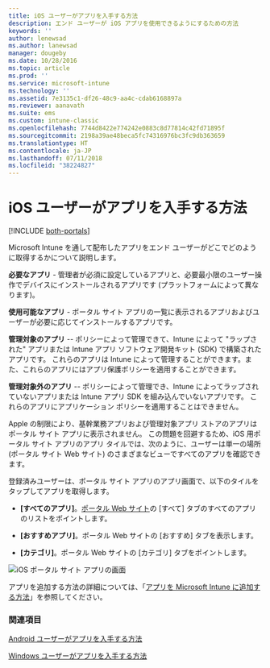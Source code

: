 ```yaml
---
title: iOS ユーザーがアプリを入手する方法
description: エンド ユーザーが iOS アプリを使用できるようにするための方法
keywords: ''
author: lenewsad
ms.author: lanewsad
manager: dougeby
ms.date: 10/28/2016
ms.topic: article
ms.prod: ''
ms.service: microsoft-intune
ms.technology: ''
ms.assetid: 7e3135c1-df26-48c9-aa4c-cdab6168897a
ms.reviewer: aanavath
ms.suite: ems
ms.custom: intune-classic
ms.openlocfilehash: 7744d8422e774242e0883c8d77814c42fd71895f
ms.sourcegitcommit: 2198a39ae48beca5fc74316976bc3fc9db363659
ms.translationtype: HT
ms.contentlocale: ja-JP
ms.lasthandoff: 07/11/2018
ms.locfileid: "38224827"
---
```

# <a name="how-your-ios-users-get-their-apps"></a>iOS ユーザーがアプリを入手する方法

[!INCLUDE [both-portals](./includes/note-for-both-portals.md)]

Microsoft Intune を通して配布したアプリをエンド ユーザーがどこでどのように取得するかについて説明します。

**必要なアプリ** - 管理者が必須に設定しているアプリと、必要最小限のユーザー操作でデバイスにインストールされるアプリです (プラットフォームによって異なります)。

**使用可能なアプリ** - ポータル サイト アプリの一覧に表示されるアプリおよびユーザーが必要に応じてインストールするアプリです。


  **管理対象のアプリ** -- ポリシーによって管理できて、Intune によって "ラップされた" アプリまたは Intune アプリ ソフトウェア開発キット (SDK) で構築されたアプリです。 これらのアプリは Intune によって管理することができます。また、これらのアプリにはアプリ保護ポリシーを適用することができます。


  **管理対象外のアプリ** -- ポリシーによって管理でき、Intune によってラップされていないアプリまたは Intune アプリ SDK を組み込んでいないアプリです。 これらのアプリにアプリケーション ポリシーを適用することはできません。

Apple の制限により、基幹業務アプリおよび管理対象アプリ ストアのアプリはポータル サイト アプリに表示されません。 この問題を回避するため、iOS 用ポータル サイト アプリのアプリ タイルでは、次のように、ユーザーは単一の場所 (ポータル サイト Web サイト) のさまざまなビューですべてのアプリを確認できます。

登録済みユーザーは、ポータル サイト アプリのアプリ画面で、以下のタイルをタップしてアプリを取得します。

- **[すべてのアプリ]**。[ポータル Web サイト](https://portal.manage.microsoft.com)の [すべて] タブのすべてのアプリのリストをポイントします。

- **[おすすめアプリ]**。ポータル Web サイトの [おすすめ] タブを表示します。

- **[カテゴリ]**。ポータル Web サイトの [カテゴリ] タブをポイントします。


![iOS ポータル サイト アプリの画面](./media/ios-cp-app-main-apps-screen.png)

アプリを追加する方法の詳細については、「[アプリを Microsoft Intune に追加する方法](apps-add.md)」を参照してください。

### <a name="see-also"></a>関連項目
[Android ユーザーがアプリを入手する方法](end-user-apps-android.md)

[Windows ユーザーがアプリを入手する方法](end-user-apps-windows.md)
